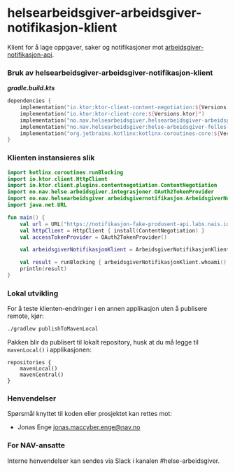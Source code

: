 # helsearbeidsgiver-arbeidsgiver-notifikasjon-klient

Klient for å lage oppgaver, saker og notifikasjoner mot [arbeidsgiver-notifikasjon-api](https://navikt.github.io/arbeidsgiver-notifikasjon-produsent-api/).

### Bruk av helsearbeidsgiver-arbeidsgiver-notifikasjon-klient

***gradle.build.kts***
```kts
dependencies {
    implementation("io.ktor:ktor-client-content-negotiation:${Versions.ktor}")
    implementation("io.ktor:ktor-client-core:${Versions.ktor}")
    implementation("no.nav.helsearbeidsgiver.helsearbeidsgiver-arbeidsgiver-notifikasjon-klient:${Versions.arbeidsgiverNotifikasjonKlient}")
    implementation("no.nav.helsearbeidsgiver:helse-arbeidsgiver-felles-backend:${Versions.fellesBackend}")
    implementation("org.jetbrains.kotlinx:kotlinx-coroutines-core:${Versions.coroutines}")
}
```

### Klienten instansieres slik

```kt
import kotlinx.coroutines.runBlocking
import io.ktor.client.HttpClient
import io.ktor.client.plugins.contentnegotiation.ContentNegotiation
import no.nav.helse.arbeidsgiver.integrasjoner.OAuth2TokenProvider
import no.nav.helsearbeidsgiver.arbeidsgivernotifikasjon.ArbeidsgiverNotifikasjonKlient
import java.net.URL

fun main() {
    val url = URL("https://notifikasjon-fake-produsent-api.labs.nais.io/")
    val httpClient = HttpClient { install(ContentNegotiation) }
    val accessTokenProvider = OAuth2TokenProvider()

    val arbeidsgiverNotifikasjonKlient = ArbeidsgiverNotifikasjonKlient(url, httpClient, accessTokenProvider::getToken)

    val result = runBlocking { arbeidsgiverNotifikasjonKlient.whoami() }
    println(result)
}
```

### Lokal utvikling

For å teste klienten-endringer i en annen applikasjon uten å publisere remote, kjør:

```sh
./gradlew publishToMavenLocal
```

Pakken blir da publisert til lokalt repository, husk at du må legge til `mavenLocal()` i applikasjonen:

```dsl
repositories {
    mavenLocal()
    mavenCentral()
}
```


### Henvendelser

Spørsmål knyttet til koden eller prosjektet kan rettes mot:

* Jonas Enge <jonas.maccyber.enge@nav.no>

### For NAV-ansatte

Interne henvendelser kan sendes via Slack i kanalen #helse-arbeidsgiver.
